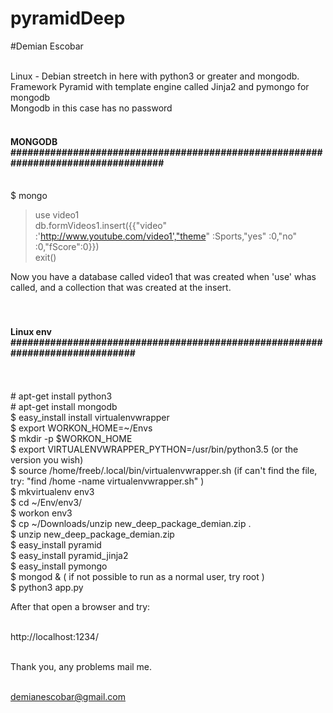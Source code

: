 # pyramidDeep <br>
#Demian Escobar<br><br>

Linux - Debian streetch in here with python3 or greater and mongodb. <br>
Framework Pyramid with template engine called Jinja2 and pymongo for mongodb <br>
Mongodb in this case has no password<br><br>

#### MONGODB ##################################################################################<br><br>

$ mongo<br>
>use video1<br>
>db.formVideos1.insert({{"video" :'http://www.youtube.com/video1',"theme" :Sports,"yes"   :0,"no"    :0,"fScore":0}})<br>
>exit()<br>

Now you have a database called video1 that was created when 'use' whas called, and a collection that was created at the insert.<br><br><br>


#### Linux env #############################################################################<br><br>

<br>
# apt-get install python3<br>
# apt-get install mongodb<br>
$ easy_install install virtualenvwrapper<br>
$ export WORKON_HOME=~/Envs<br>
$ mkdir -p $WORKON_HOME<br>
$ export VIRTUALENVWRAPPER_PYTHON=/usr/bin/python3.5 (or the version you wish)<br>
$ source /home/freeb/.local/bin/virtualenvwrapper.sh (if can't find the file, try:  "find /home -name virtualenvwrapper.sh" )<br>
$ mkvirtualenv env3<br>
$ cd ~/Env/env3/<br>
$ workon env3<br>
$ cp ~/Downloads/unzip new_deep_package_demian.zip .<br>
$ unzip new_deep_package_demian.zip<br>
$ easy_install pyramid<br>
$ easy_install pyramid_jinja2<br>
$ easy_install pymongo<br>
$ mongod & ( if not possible to run as a normal user, try root )<br>
$ python3 app.py <br>

After that open a browser and try:<br><br>

http://localhost:1234/<br><br>


Thank you, any problems mail me.<br><br>

demianescobar@gmail.com<br>
